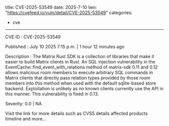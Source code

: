  
title: CVE-2025-53549
date: 2025-7-10
lien: "https://cvefeed.io/vuln/detail/CVE-2025-53549"
categories:
  - cve
---

CVE ID : CVE-2025-53549

Published :  July 10
2025
7:15 p.m. | 1 hour
12 minutes ago

Description : The Matrix Rust SDK is a collection of libraries that make it easier to build Matrix clients in Rust. An SQL injection vulnerability in the EventCache::find_event_with_relations method of matrix-sdk 0.11 and 0.12 allows malicious room members to execute arbitrary SQL commands in Matrix clients that directly pass relation types provided by those room members into this method
when used with the default sqlite-based store backend. Exploitation is unlikely
as no known clients currently use the API in this manner. This vulnerability is fixed in 0.13.

Severity: 0.0 | NA

Visit the link for more details
such as CVSS details
affected products
timeline
and more...

